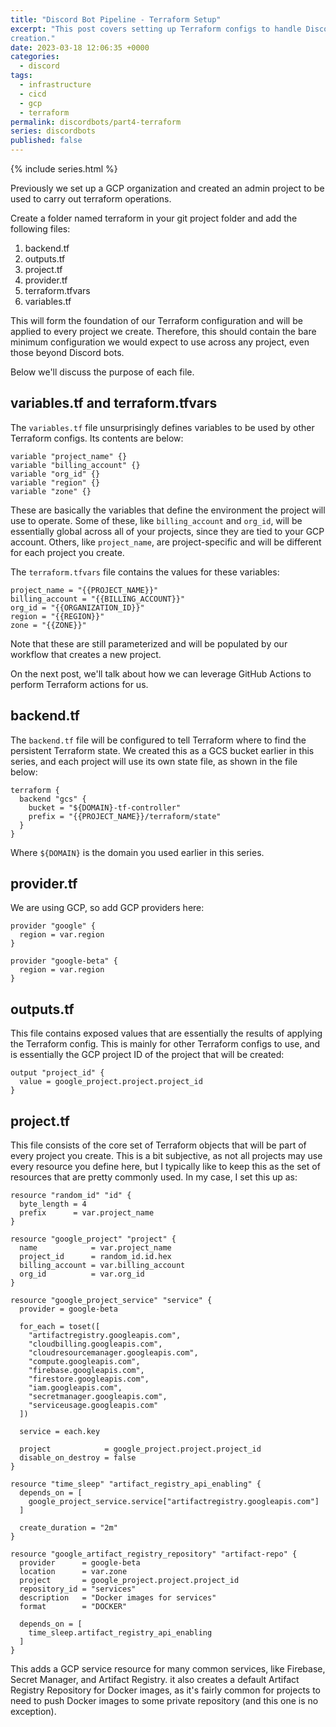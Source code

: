 ```yaml
---
title: "Discord Bot Pipeline - Terraform Setup"
excerpt: "This post covers setting up Terraform configs to handle Discord bot
creation."
date: 2023-03-18 12:06:35 +0000
categories:
  - discord
tags:
  - infrastructure
  - cicd
  - gcp
  - terraform
permalink: discordbots/part4-terraform
series: discordbots
published: false
---
```


{% include series.html %}

Previously we set up a GCP organization and created an admin project to be used
to carry out terraform operations.

Create a folder named terraform in your git project folder and add the following
files:

1. backend.tf
1. outputs.tf
1. project.tf
1. provider.tf
1. terraform.tfvars
1. variables.tf

This will form the foundation of our Terraform configuration and will be applied
to every project we create. Therefore, this should contain the bare minimum
configuration we would expect to use across any project, even those beyond
Discord bots.

Below we'll discuss the purpose of each file.

## variables.tf and terraform.tfvars

The `variables.tf` file unsurprisingly defines variables to be used by other
Terraform configs. Its contents are below:

```
variable "project_name" {}
variable "billing_account" {}
variable "org_id" {}
variable "region" {}
variable "zone" {}
```

These are basically the variables that define the environment the project will
use to operate. Some of these, like `billing_account` and `org_id`, will be
essentially global across all of your projects, since they are tied to your GCP
account. Others, like `project_name`, are project-specific and will be different
for each project you create.

The `terraform.tfvars` file contains the values for these variables:

```
project_name = "{{PROJECT_NAME}}"
billing_account = "{{BILLING_ACCOUNT}}"
org_id = "{{ORGANIZATION_ID}}"
region = "{{REGION}}"
zone = "{{ZONE}}"
```

Note that these are still parameterized and will be populated by our workflow
that creates a new project.

On the next post, we'll talk about how we can leverage GitHub Actions to perform
Terraform actions for us.

## backend.tf

The `backend.tf` file will be configured to tell Terraform where to find the
persistent Terraform state. We created this as a GCS bucket earlier in this
series, and each project will use its own state file, as shown in the file
below:

```
terraform {
  backend "gcs" {
    bucket = "${DOMAIN}-tf-controller"
    prefix = "{{PROJECT_NAME}}/terraform/state"
  }
}
```

Where `${DOMAIN}` is the domain you used earlier in this series.

## provider.tf

We are using GCP, so add GCP providers here:

```
provider "google" {
  region = var.region
}

provider "google-beta" {
  region = var.region
}
```

## outputs.tf

This file contains exposed values that are essentially the results of applying
the Terraform config. This is mainly for other Terraform configs to use, and is
essentially the GCP project ID of the project that will be created:

```
output "project_id" {
  value = google_project.project.project_id
}
```

## project.tf

This file consists of the core set of Terraform objects that will be part of
every project you create. This is a bit subjective, as not all projects may use
every resource you define here, but I typically like to keep this as the set of
resources that are pretty commonly used. In my case, I set this up as:

```
resource "random_id" "id" {
  byte_length = 4
  prefix      = var.project_name
}

resource "google_project" "project" {
  name            = var.project_name
  project_id      = random_id.id.hex
  billing_account = var.billing_account
  org_id          = var.org_id
}

resource "google_project_service" "service" {
  provider = google-beta

  for_each = toset([
    "artifactregistry.googleapis.com",
    "cloudbilling.googleapis.com",
    "cloudresourcemanager.googleapis.com",
    "compute.googleapis.com",
    "firebase.googleapis.com",
    "firestore.googleapis.com",
    "iam.googleapis.com",
    "secretmanager.googleapis.com",
    "serviceusage.googleapis.com"
  ])

  service = each.key

  project            = google_project.project.project_id
  disable_on_destroy = false
}

resource "time_sleep" "artifact_registry_api_enabling" {
  depends_on = [
    google_project_service.service["artifactregistry.googleapis.com"]
  ]

  create_duration = "2m"
}

resource "google_artifact_registry_repository" "artifact-repo" {
  provider      = google-beta
  location      = var.zone
  project       = google_project.project.project_id
  repository_id = "services"
  description   = "Docker images for services"
  format        = "DOCKER"

  depends_on = [
    time_sleep.artifact_registry_api_enabling
  ]
}
```

This adds a GCP service resource for many common services, like Firebase,
Secret Manager, and Artifact Registry. it also creates a default Artifact
Registry Repository for Docker images, as it's fairly common for projects to
need to push Docker images to some private repository (and this one is no
exception).
